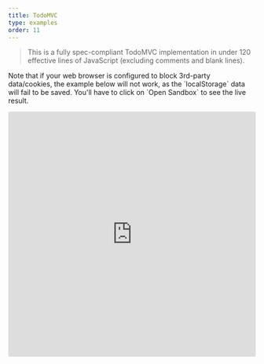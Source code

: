 ```yaml
---
title: TodoMVC
type: examples
order: 11
---
```


> This is a fully spec-compliant TodoMVC implementation in under 120 effective lines of JavaScript (excluding comments and blank lines).

<p class="tip">Note that if your web browser is configured to block 3rd-party data/cookies, the example below will not work, as the `localStorage` data will fail to be saved. You'll have to click on `Open Sandbox` to see the live result.</p>

<iframe src="https://codesandbox.io/embed/github/vuejs/v2.vuejs.rg/tree/master/src/v2/examples/vue-20-todomvc?codemirror=1&hidedevtools=1&hidenavigation=1&theme=light" style="width:100%; height:500px; border:0; border-radius: 4px; overflow:hidden;" title="vue-20-template-compilation" allow="geolocation; microphone; camera; midi; vr; accelerometer; gyroscope; payment; ambient-light-sensor; encrypted-media; usb" sandbox="allow-modals allow-forms allow-popups allow-scripts allow-same-origin"></iframe>
